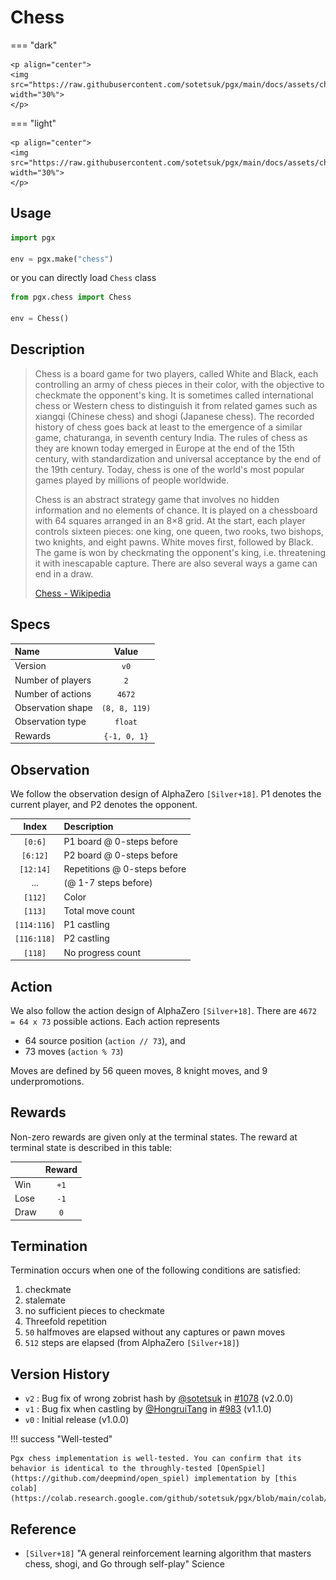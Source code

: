 # Chess

=== "dark" 

    <p align="center">
    <img src="https://raw.githubusercontent.com/sotetsuk/pgx/main/docs/assets/chess_dark.gif" width="30%">
    </p>

=== "light" 

    <p align="center">
    <img src="https://raw.githubusercontent.com/sotetsuk/pgx/main/docs/assets/chess_light.gif" width="30%">
    </p>

## Usage

```py
import pgx

env = pgx.make("chess")
```

or you can directly load `Chess` class

```py
from pgx.chess import Chess

env = Chess()
```

## Description

> Chess is a board game for two players, called White and Black, each controlling an army of chess pieces in their color, with the objective to checkmate the opponent's king. It is sometimes called international chess or Western chess to distinguish it from related games such as xiangqi (Chinese chess) and shogi (Japanese chess). The recorded history of chess goes back at least to the emergence of a similar game, chaturanga, in seventh century India. The rules of chess as they are known today emerged in Europe at the end of the 15th century, with standardization and universal acceptance by the end of the 19th century. Today, chess is one of the world's most popular games played by millions of people worldwide.
> 
> Chess is an abstract strategy game that involves no hidden information and no elements of chance. It is played on a chessboard with 64 squares arranged in an 8×8 grid. At the start, each player controls sixteen pieces: one king, one queen, two rooks, two bishops, two knights, and eight pawns. White moves first, followed by Black. The game is won by checkmating the opponent's king, i.e. threatening it with inescapable capture. There are also several ways a game can end in a draw.
> 
> [Chess - Wikipedia](https://en.wikipedia.org/wiki/Chess)


## Specs

| Name | Value |
|:---|:----:|
| Version | `v0` |
| Number of players | `2` |
| Number of actions | `4672` |
| Observation shape | `(8, 8, 119)` |
| Observation type | `float` |
| Rewards | `{-1, 0, 1}` |

## Observation
We follow the observation design of AlphaZero `[Silver+18]`.
P1 denotes the current player, and P2 denotes the opponent.

| Index | Description |
|:---:|:----|
| `[0:6]` | P1 board @ 0-steps before |
| `[6:12]` | P2 board @ 0-steps before |
| `[12:14]` | Repetitions @ 0-steps before |
| ... | (@ 1-7 steps before) |
| `[112]` | Color | 
| `[113]` | Total move count | 
| `[114:116]` | P1 castling | 
| `[116:118]` | P2 castling | 
| `[118]` | No progress count| 

## Action
We also follow the action design of AlphaZero `[Silver+18]`.
There are `4672 = 64 x 73` possible actions.
Each action represents

- 64 source position (`action // 73`), and
- 73 moves (`action % 73`)

Moves are defined by 56 queen moves, 8 knight moves, and 9 underpromotions.

## Rewards
Non-zero rewards are given only at the terminal states.
The reward at terminal state is described in this table:

| | Reward |
|:---|:----:|
| Win | `+1` |
| Lose | `-1` |
| Draw | `0` |

## Termination

Termination occurs when one of the following conditions are satisfied:

1. checkmate
2. stalemate
3. no sufficient pieces to checkmate
4. Threefold repetition
5. `50` halfmoves are elapsed without any captures or pawn moves
6. `512` steps are elapsed (from AlphaZero `[Silver+18]`)

## Version History

- `v2` : Bug fix of wrong zobrist hash by [@sotetsuk](https://github.com/sotetsuk) in [#1078](https://github.com/sotetsuk/pgx/pull/1078) (v2.0.0) 
- `v1` : Bug fix when castling by [@HongruiTang](https://github.com/HongruiTang) in [#983](https://github.com/sotetsuk/pgx/pull/983) (v1.1.0) 
- `v0` : Initial release (v1.0.0)

!!! success "Well-tested"

    Pgx chess implementation is well-tested. You can confirm that its behavior is identical to the throughly-tested [OpenSpiel](https://github.com/deepmind/open_spiel) implementation by [this colab](https://colab.research.google.com/github/sotetsuk/pgx/blob/main/colab/check_chess.ipynb).

## Reference

- `[Silver+18]` "A general reinforcement learning algorithm that masters chess, shogi, and Go through self-play" Science
